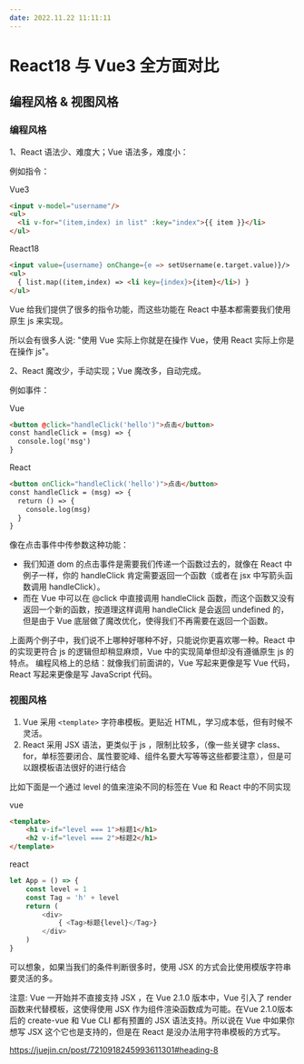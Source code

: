 ```yaml
---
date: 2022.11.22 11:11:11
---
```


# React18 与 Vue3 全方面对比
## 编程风格 & 视图风格
### 编程风格

1、React 语法少、难度大；Vue 语法多，难度小：

例如指令：

Vue3
```html
<input v-model="username"/>
<ul>
  <li v-for="(item,index) in list" :key="index">{{ item }}</li>
</ul>
```

React18
```html
<input value={username} onChange={e => setUsername(e.target.value)}/>
<ul>
  { list.map((item,index) => <li key={index}>{item}</li>) }
</ul>
```

Vue 给我们提供了很多的指令功能，而这些功能在 React 中基本都需要我们使用原生 js 来实现。

所以会有很多人说: "使用 Vue 实际上你就是在操作 Vue，使用 React 实际上你是在操作 js"。

2、React 魔改少，手动实现；Vue 魔改多，自动完成。

例如事件：

Vue
```html
<button @click="handleClick('hello')">点击</button>
const handleClick = (msg) => {
  console.log('msg')
}
```

React
```html
<button onClick="handleClick('hello')">点击</button>
const handleClick = (msg) => {
  return () => {
    console.log(msg)
  }
}
```

像在点击事件中传参数这种功能：

- 我们知道 dom 的点击事件是需要我们传递一个函数过去的，就像在 React 中例子一样，你的 handleClick 肯定需要返回一个函数（或者在 jsx 中写箭头函数调用 handleClick）。
- 而在 Vue 中可以在 @click 中直接调用 handleClick 函数，而这个函数又没有返回一个新的函数，按道理这样调用 handleClick 是会返回 undefined 的，但是由于 Vue 底层做了魔改优化，使得我们不再需要在返回一个函数。

上面两个例子中，我们说不上哪种好哪种不好，只能说你更喜欢哪一种。React 中的实现更符合 js 的逻辑但却稍显麻烦，Vue 中的实现简单但却没有遵循原生 js 的特点。
编程风格上的总结：就像我们前面讲的，Vue 写起来更像是写 Vue 代码，React 写起来更像是写 JavaScript 代码。

### 视图风格
1. Vue 采用 `<template>` 字符串模板。更贴近 HTML，学习成本低，但有时候不灵活。
2. React 采用 JSX 语法，更类似于 js ，限制比较多，（像一些关键字 class、for，单标签要闭合、属性要驼峰、组件名要大写等等这些都要注意），但是可以跟模板语法很好的进行结合

比如下面是一个通过 level 的值来渲染不同的标签在 Vue 和 React 中的不同实现

vue

```html
<template>
    <h1 v-if="level === 1">标题1</h1>
    <h2 v-if="level === 2">标题2</h1>
</template>
```

react

```js
let App = () => {
    const level = 1
    const Tag = 'h' + level
    return (
        <div>
            { <Tag>标题{level}</Tag>}
        </div>
    )
}
```

可以想象，如果当我们的条件判断很多时，使用 JSX 的方式会比使用模版字符串要灵活的多。

注意: Vue 一开始并不直接支持 JSX ，在 Vue 2.1.0 版本中，Vue 引入了 render 函数来代替模板，这使得使用 JSX 作为组件渲染函数成为可能。在Vue 2.1.0版本后的 create-vue 和 Vue CLI 都有预置的 JSX 语法支持。所以说在 Vue 中如果你想写 JSX 这个它也是支持的，但是在 React 是没办法用字符串模板的方式写。



https://juejin.cn/post/7210918245993611301#heading-8
